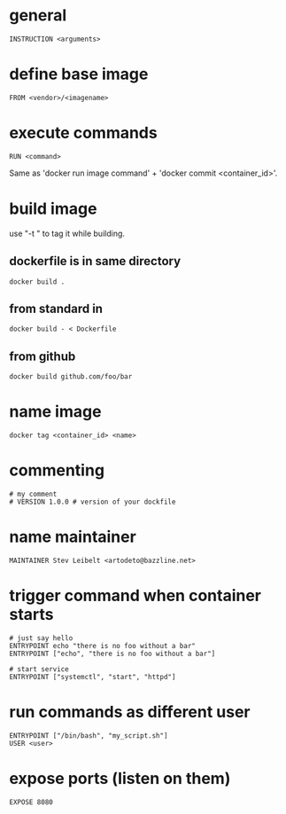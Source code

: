 # general

    INSTRUCTION <arguments>

# define base image

    FROM <vendor>/<imagename>

# execute commands

    RUN <command>

Same as 'docker run image command' + 'docker commit <container_id>'.

# build image

use "-t <name>" to tag it while building.

## dockerfile is in same directory

    docker build .

## from standard in

    docker build - < Dockerfile

## from github

    docker build github.com/foo/bar

# name image

    docker tag <container_id> <name>

# commenting

    # my comment
    # VERSION 1.0.0 # version of your dockfile

# name maintainer

    MAINTAINER Stev Leibelt <artodeto@bazzline.net>

# trigger command when container starts

    # just say hello
    ENTRYPOINT echo "there is no foo without a bar"
    ENTRYPOINT ["echo", "there is no foo without a bar"]

    # start service
    ENTRYPOINT ["systemctl", "start", "httpd"]

# run commands as different user

    ENTRYPOINT ["/bin/bash", "my_script.sh"]
    USER <user>

# expose ports (listen on them)

    EXPOSE 8080
